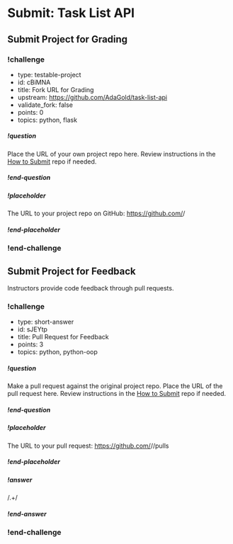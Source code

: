 # Submit: Task List API

## Submit Project for Grading

<!-- prettier-ignore-start -->
### !challenge
* type: testable-project
* id: cBiMNA
* title: Fork URL for Grading
* upstream: https://github.com/AdaGold/task-list-api
* validate_fork: false
* points: 0
* topics: python, flask
##### !question

Place the URL of your own project repo here. Review instructions in the [How to Submit](../ada-project-practices/how-to-submit.md) repo if needed.

##### !end-question
##### !placeholder

The URL to your project repo on GitHub: https://github.com/<your-username>/<project-name>

##### !end-placeholder
### !end-challenge
<!-- prettier-ignore-end -->

## Submit Project for Feedback

Instructors provide code feedback through pull requests.

<!-- prettier-ignore-start -->
### !challenge
* type: short-answer
* id: sJEYtp
* title: Pull Request for Feedback
* points: 3
* topics: python, python-oop
##### !question

Make a pull request against the original project repo. Place the URL of the pull request here. Review instructions in the [How to Submit](../ada-project-practices/how-to-submit.md) repo if needed.

##### !end-question
##### !placeholder

The URL to your pull request: https://github.com/<some-ada-repo>/<project-name>/pulls

##### !end-placeholder
##### !answer

/.+/

##### !end-answer
### !end-challenge
<!-- prettier-ignore-end -->
